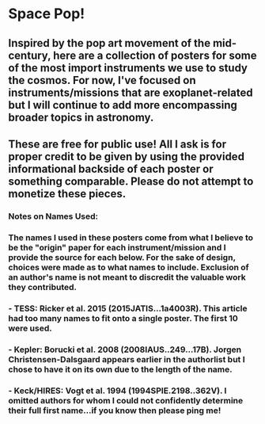 # Space Pop!

## Inspired by the pop art movement of the mid-century, here are a collection of posters for some of the most import instruments we use to study the cosmos. For now, I've focused on instruments/missions that are exoplanet-related but I will continue to add more encompassing broader topics in astronomy.

## These are free for public use! All I ask is for proper credit to be given by using the provided informational backside of each poster or something comparable. Please do not attempt to monetize these pieces.

### Notes on Names Used:
### The names I used in these posters come from what I believe to be the "origin" paper for each instrument/mission and I provide the source for each below. For the sake of design, choices were made as to what names to include. Exclusion of an author's name is not meant to discredit the valuable work they contributed. 

### - TESS: Ricker et al. 2015 (2015JATIS...1a4003R). This article had too many names to fit onto a single poster. The first 10 were used.
### - Kepler: Borucki et al. 2008 (2008IAUS..249...17B). Jorgen Christensen-Dalsgaard appears earlier in the authorlist but I chose to have it on its own due to the length of the name.
### - Keck/HIRES: Vogt et al. 1994 (1994SPIE.2198..362V). I omitted authors for whom I could not confidently determine their full first name...if you know then please ping me! 
